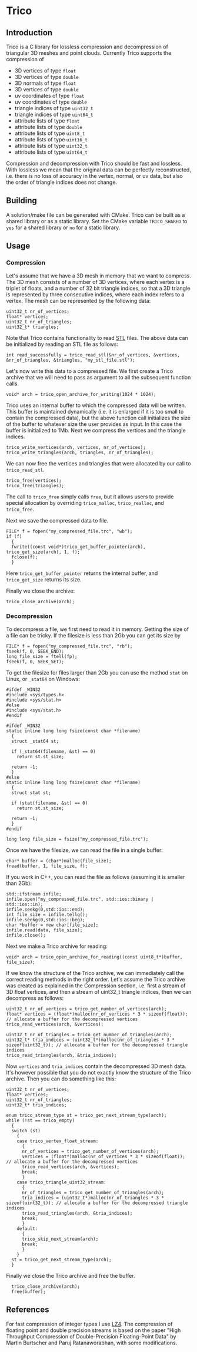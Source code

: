 # Trico

Introduction
------------
Trico is a C library for lossless compression and decompression of triangular 3D meshes and point clouds.
Currently Trico supports the compression of
  - 3D vertices of type `float`
  - 3D vertices of type `double`
  - 3D normals of type `float`
  - 3D vertices of type `double`
  - uv coordinates of type `float`
  - uv coordinates of type `double`
  - triangle indices of type `uint32_t`
  - triangle indices of type `uint64_t`
  - attribute lists of type `float`
  - attribute lists of type `double`
  - attribute lists of type `uint8_t`
  - attribute lists of type `uint16_t`
  - attribute lists of type `uint32_t`
  - attribute lists of type `uint64_t`
  
Compression and decompression with Trico should be fast and lossless. With lossless we mean that the original data can be perfectly reconstructed, i.e. there is no loss of accuracy in the vertex, normal, or uv data, but also the order of triangle indices does not change.

Building
--------
A solution/make file can be generated with CMake. Trico can be built as a shared library or as a static library. Set the CMake variable `TRICO_SHARED` to `yes` for a shared library or `no` for a static library.

Usage
-----
### Compression
Let's assume that we have a 3D mesh in memory that we want to compress. The 3D mesh consists of a number of 3D vertices, where each vertex is a triplet of floats, and a number of 32 bit triangle indices, so that a 3D triangle is represented by three consecutive indices, where each index refers to a vertex. The mesh can be represented by the following data:

    uint32_t nr_of_vertices;
    float* vertices;
    uint32_t nr_of_triangles;
    uint32_t* triangles;

Note that Trico contains functionality to read [STL](https://en.wikipedia.org/wiki/STL_(file_format)) files. The above data can be initialized by reading an STL file as follows:

    int read_successfully = trico_read_stl(&nr_of_vertices, &vertices, &nr_of_triangles, &triangles, "my_stl_file.stl");
    
Let's now write this data to a compressed file. We first create a Trico archive that we will need to pass as argument to all the subsequent function calls.

    void* arch = trico_open_archive_for_writing(1024 * 1024);
    
Trico uses an internal buffer to which the compressed data will be written. This buffer is maintained dynamically (i.e. it is enlarged if it is too small to contain the compressed data), but the above function call initializes the size of the buffer to whatever size the user provides as input. In this case the buffer is initialized to 1Mb.
Next we compress the vertices and the triangle indices.

    trico_write_vertices(arch, vertices, nr_of_vertices);
    trico_write_triangles(arch, triangles, nr_of_triangles);
    
We can now free the vertices and triangles that were allocated by our call to `trico_read_stl`.

    trico_free(vertices);
    trico_free(triangles);
    
The call to `trico_free` simply calls `free`, but it allows users to provide special allocation by overriding `trico_malloc`, `trico_realloc`, and `trico_free`.

Next we save the compressed data to file.

    FILE* f = fopen("my_compressed_file.trc", "wb");
    if (f)
      {      
      fwrite((const void*)trico_get_buffer_pointer(arch), trico_get_size(arch), 1, f);
      fclose(f);      
      }
      
Here `trico_get_buffer_pointer` returns the internal buffer, and `trico_get_size` returns its size.

Finally we close the archive:

    trico_close_archive(arch);

### Decompression
To decompress a file, we first need to read it in memory. Getting the size of a file can be tricky. If the filesize is less than 2Gb you can get its size by

    FILE* f = fopen("my_compressed_file.trc", "rb");
    fseek(f, 0, SEEK_END);
    long file_size = ftell(fp);
    fseek(f, 0, SEEK_SET);
    
To get the filesize for files larger than 2Gb you can use the method `stat` on Linux, or `_stat64` on Windows:

    #ifdef _WIN32
    #include <sys/types.h>
    #include <sys/stat.h>
    #else
    #include <sys/stat.h>
    #endif
    
    #ifdef _WIN32
    static inline long long fsize(const char *filename)
      {
      struct _stat64 st;
    
      if (_stat64(filename, &st) == 0)
        return st.st_size;
    
      return -1;
      }
    #else
    static inline long long fsize(const char *filename) 
      {
      struct stat st;
    
      if (stat(filename, &st) == 0)
        return st.st_size;
    
      return -1;
      }
    #endif
    
    long long file_size = fsize("my_compressed_file.trc");
    
Once we have the filesize, we can read the file in a single buffer:

    char* buffer = (char*)malloc(file_size); 
    fread(buffer, 1, file_size, f);
    
If you work in C++, you can read the file as follows (assuming it is smaller than 2Gb):

    std::ifstream infile;
    infile.open("my_compressed_file.trc", std::ios::binary | std::ios::in);
    infile.seekg(0,std::ios::end);
    int file_size = infile.tellg();
    infile.seekg(0,std::ios::beg);
    char *buffer = new char[file_size];
    infile.read(data, file_size);
    infile.close();

Next we make a Trico archive for reading:

    void* arch = trico_open_archive_for_reading((const uint8_t*)buffer, file_size);
 
If we know the structure of the Trico archive, we can immediately call the correct reading methods in the right order. Let's assume the Trico archive was created as explained in the Compression section, i.e. first a stream of 3D float vertices, and then a stream of uint32_t triangle indices, then we can decompress as follows:

    uint32_t nr_of_vertices = trico_get_number_of_vertices(arch);
    float* vertices = (float*)malloc(nr_of_vertices * 3 * sizeof(float)); // allocate a buffer for the decompressed vertices
    trico_read_vertices(arch, &vertices);
    
    uint32_t nr_of_triangles = trico_get_number_of_triangles(arch);
    uint32_t* tria_indices = (uint32_t*)malloc(nr_of_triangles * 3 * sizeof(uint32_t)); // allocate a buffer for the decompressed triangle indices
    trico_read_triangles(arch, &tria_indices);
    
Now `vertices` and `tria_indices` contain the decompressed 3D mesh data. It's however possible that you do not exactly know the structure of the Trico archive. Then you can do something like this:

    uint32_t nr_of_vertices;
    float* vertices;
    uint32_t nr_of_triangles;
    uint32_t* tria_indices;
    
    enum trico_stream_type st = trico_get_next_stream_type(arch);
    while (!st == trico_empty)
      {
      switch (st)
        {
        case trico_vertex_float_stream:
          {
          nr_of_vertices = trico_get_number_of_vertices(arch);
          vertices = (float*)malloc(nr_of_vertices * 3 * sizeof(float)); // allocate a buffer for the decompressed vertices
          trico_read_vertices(arch, &vertices);
          break;
          }
        case trico_triangle_uint32_stream:
          {
          nr_of_triangles = trico_get_number_of_triangles(arch);
          tria_indices = (uint32_t*)malloc(nr_of_triangles * 3 * sizeof(uint32_t)); // allocate a buffer for the decompressed triangle indices
          trico_read_triangles(arch, &tria_indices);
          break;
          }
        default:
          {
          trico_skip_next_stream(arch);
          break;
          }
        }
      st = trico_get_next_stream_type(arch);
      }
    
  Finally we close the Trico archive and free the buffer.
  
      trico_close_archive(arch);
      free(buffer);
            
References
----------
For fast compression of integer types I use [LZ4](https://github.com/lz4/lz4).
The compression of floating point and double precision streams is based on the paper "High Throughput Compression of Double-Precision Floating-Point Data" by Martin Burtscher and Paruj Ratanaworabhan, with some modifications.
